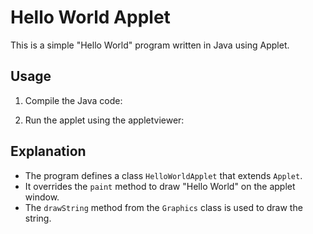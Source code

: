 # Hello World Applet

This is a simple "Hello World" program written in Java using Applet.

## Usage

1. Compile the Java code:

2. Run the applet using the appletviewer:

## Explanation

- The program defines a class `HelloWorldApplet` that extends `Applet`.
- It overrides the `paint` method to draw "Hello World" on the applet window.
- The `drawString` method from the `Graphics` class is used to draw the string.
